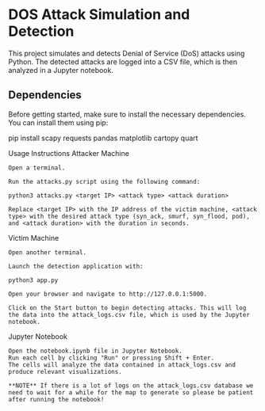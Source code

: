 # DOS Attack Simulation and Detection

This project simulates and detects Denial of Service (DoS) attacks using Python. The detected attacks are logged into a CSV file, which is then analyzed in a Jupyter notebook.

## Dependencies

Before getting started, make sure to install the necessary dependencies. You can install them using pip:

pip install scapy requests pandas matplotlib cartopy quart

Usage Instructions
Attacker Machine

    Open a terminal.

    Run the attacks.py script using the following command:

    python3 attacks.py <target IP> <attack type> <attack duration>

    Replace <target IP> with the IP address of the victim machine, <attack type> with the desired attack type (syn_ack, smurf, syn_flood, pod), and <attack duration> with the duration in seconds.

Victim Machine

    Open another terminal.

    Launch the detection application with:

    python3 app.py

    Open your browser and navigate to http://127.0.0.1:5000.

    Click on the Start button to begin detecting attacks. This will log the data into the attack_logs.csv file, which is used by the Jupyter notebook.

Jupyter Notebook

    Open the notebook.ipynb file in Jupyter Notebook.
    Run each cell by clicking "Run" or pressing Shift + Enter.
    The cells will analyze the data contained in attack_logs.csv and produce relevant visualizations.

    **NOTE** If there is a lot of logs on the attack_logs.csv database we need to wait for a while for the map to generate so please be patient after running the notebook!
